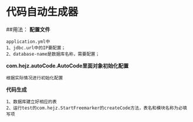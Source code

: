 # 代码自动生成器
##用法：
**配置文件**

    application.yml中
    1、jdbc.url中的IP要配置；
    2、database-name是数据库名称，需要配置；
    
**com.hejz.autoCode.AutoCode里面对象初始化配置**

    根据实际情况进行初始化配置
    
**代码生成**

    1、数据库建立好相应的表
    2、运行test的com.hejz.StartFreemarker的createCode方法，表名和模块名称为必填写项
